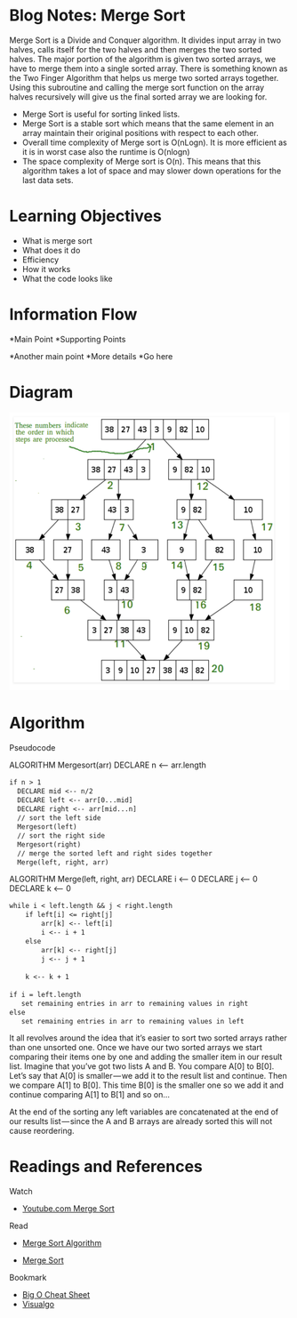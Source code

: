 # Blog Notes: Merge Sort
Merge Sort is a Divide and Conquer algorithm. It divides input array in two halves, calls itself for the two halves and then merges the two sorted halves. The major portion of the algorithm is given two sorted arrays, we have to merge them into a single sorted array. There is something known as the Two Finger Algorithm that helps us merge two sorted arrays together. Using this subroutine and calling the merge sort function on the array halves recursively will give us the final sorted array we are looking for.


* Merge Sort is useful for sorting linked lists.
* Merge Sort is a stable sort which means that the same element in an array maintain their original         positions with respect to each other.
* Overall time complexity of Merge sort is O(nLogn). It is more efficient as it is in worst case also the runtime is O(nlogn)
* The space complexity of Merge sort is O(n). This means that this algorithm takes a lot of space and may slower down operations for the last data sets.

# Learning Objectives
* What is merge sort
* What does it do
* Efficiency
* How it works
* What the code looks like



# Information Flow
*Main Point
  *Supporting Points

*Another main point
  *More details
  *Go here

# Diagram
<img src="./assets/merge-sort.png" alt="drawing" width="700" height="500"/>

# Algorithm

Pseudocode

  ALGORITHM Mergesort(arr)
    DECLARE n <-- arr.length
           
    if n > 1
      DECLARE mid <-- n/2
      DECLARE left <-- arr[0...mid]
      DECLARE right <-- arr[mid...n]
      // sort the left side
      Mergesort(left)
      // sort the right side
      Mergesort(right)
      // merge the sorted left and right sides together
      Merge(left, right, arr)

ALGORITHM Merge(left, right, arr)
    DECLARE i <-- 0
    DECLARE j <-- 0
    DECLARE k <-- 0

    while i < left.length && j < right.length
        if left[i] <= right[j]
            arr[k] <-- left[i]
            i <-- i + 1
        else
            arr[k] <-- right[j]
            j <-- j + 1
            
        k <-- k + 1

    if i = left.length
       set remaining entries in arr to remaining values in right
    else
       set remaining entries in arr to remaining values in left

It all revolves around the idea that it’s easier to sort two sorted arrays rather than one unsorted one. Once we have our two sorted arrays we start comparing their items one by one and adding the smaller item in our result list. Imagine that you’ve got two lists A and B. You compare A[0] to B[0]. Let’s say that A[0] is smaller — we add it to the result list and continue. Then we compare A[1] to B[0]. This time B[0] is the smaller one so we add it and continue comparing A[1] to B[1] and so on…

At the end of the sorting any left variables are concatenated at the end of our results list — since the A and B arrays are already sorted this will not cause reordering.

# Readings and References

Watch
  * [Youtube.com Merge Sort](https://www.youtube.com/watch?v=es2T6KY45cA)

Read
  * [Merge Sort Algorithm](http://blog.benoitvallon.com/sorting-algorithms-in-javascript/the-merge-sort-algorithm/)
  
  * [Merge Sort](https://www.hackerearth.com/practice/algorithms/sorting/merge-sort/tutorial/)

Bookmark
  * [Big O Cheat Sheet](https://www.bigocheatsheet.com/)
  * [Visualgo](https://visualgo.net/en/sorting)